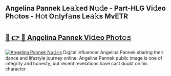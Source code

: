 ## Angelina Pannek Le𝚊𝚔ed N𝚞𝚍e - Part-HLG Vi𝚍eo Ph𝚘tos - H𝚘t O𝚗lyf𝚊ns Le𝚊𝚔s MvETR

# <h2><a href="http://hf4i6q1.feru.top/?c=Angelina+Pannek">🔗 👉 🔴 Angelina Pannek Vi𝚍𝚎o Ph𝚘t𝚘𝚜</a></h2>

[![Angelina Pannek Nu𝚍𝚎s](https://i.imgur.com/0TWrTi3.gif)](http://hf4i6q1.feru.top/?c=Angelina+Pannek)
Digital influencer Angelina Pannek sharing their dance and lifestyle journey online. Angelina Pannek public image is one of integrity and honesty, but recent revelations have cast doubt on his character. 
